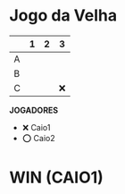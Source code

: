# Jogo da Velha

|   | 1 | 2 | 3 |
|---|---|---|---|
| A |   |   |   |
| B |   |   |   |
| C |   |   | ❌|

**JOGADORES**

- ❌ Caio1
- ⭕ Caio2

# WIN (CAIO1) #
